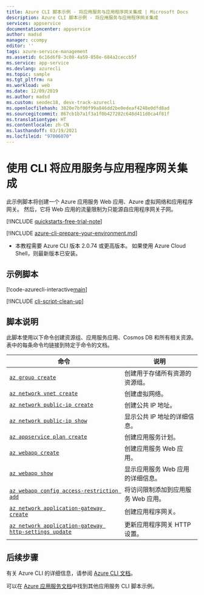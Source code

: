 ```yaml
---
title: Azure CLI 脚本示例 - 将应用服务与应用程序网关集成 | Microsoft Docs
description: Azure CLI 脚本示例 - 将应用服务与应用程序网关集成
services: appservice
documentationcenter: appservice
author: madsd
manager: ccompy
editor: ''
tags: azure-service-management
ms.assetid: 6c16d6f8-3c08-4a59-858e-684a2ceccb5f
ms.service: app-service
ms.devlang: azurecli
ms.topic: sample
ms.tgt_pltfrm: na
ms.workload: web
ms.date: 12/09/2019
ms.author: madsd
ms.custom: seodec18, devx-track-azurecli
ms.openlocfilehash: 3820e7bf00f99a846dd2be0edeaf4248e0dfd8ad
ms.sourcegitcommit: 867cb1b7a1f3a1f0b427282c648d411d0ca4f81f
ms.translationtype: HT
ms.contentlocale: zh-CN
ms.lasthandoff: 03/19/2021
ms.locfileid: "97006070"
---
```

# <a name="integrate-app-service-with-application-gateway-using-cli"></a>使用 CLI 将应用服务与应用程序网关集成

此示例脚本将创建一个 Azure 应用服务 Web 应用、Azure 虚拟网络和应用程序网关。 然后，它将 Web 应用的流量限制为只能源自应用程序网关子网。

[!INCLUDE [quickstarts-free-trial-note](../../../includes/quickstarts-free-trial-note.md)]

[!INCLUDE [azure-cli-prepare-your-environment.md](../../../includes/azure-cli-prepare-your-environment.md)]

 - 本教程需要 Azure CLI 版本 2.0.74 或更高版本。 如果使用 Azure Cloud Shell，则最新版本已安装。

## <a name="sample-script"></a>示例脚本

[!code-azurecli-interactive[main](../../../cli_scripts/app-service/integrate-with-app-gateway/integrate-with-app-gateway.sh "Integrate with Application Gateway")]

[!INCLUDE [cli-script-clean-up](../../../includes/cli-script-clean-up.md)]

## <a name="script-explanation"></a>脚本说明

此脚本使用以下命令创建资源组、应用服务应用、Cosmos DB 和所有相关资源。 表中的每条命令均链接到特定于命令的文档。

| 命令 | 说明 |
|---|---|
| [`az group create`](/cli/azure/group#az-group-create) | 创建用于存储所有资源的资源组。 |
| [`az network vnet create`](/cli/azure/network/vnet#az-network-vnet-create) | 创建虚拟网络。 |
| [`az network public-ip create`](/cli/azure/network/public-ip#az-network-public-ip-create) | 创建公共 IP 地址。 |
| [`az network public-ip show`](/cli/azure/network/public-ip#az-network-public-ip-show) | 显示公共 IP 地址的详细信息。 |
| [`az appservice plan create`](/cli/azure/appservice/plan#az-appservice-plan-create) | 创建应用服务计划。 |
| [`az webapp create`](/cli/azure/webapp#az-webapp-create) | 创建应用服务 Web 应用。 |
| [`az webapp show`](/cli/azure/webapp#az-webapp-show) | 显示应用服务 Web 应用的详细信息。 |
| [`az webapp config access-restriction add`](/cli/azure/webapp/config/access-restriction#az-webapp-config-access-restriction-add) | 将访问限制添加到应用服务 Web 应用。 |
| [`az network application-gateway create`](/cli/azure/network/application-gateway#az-network-application-gateway-create) | 创建应用程序网关。 |
| [`az network application-gateway http-settings update`](/cli/azure/network/application-gateway/http-settings#az-network-application-gateway-http-settings-update) | 更新应用程序网关 HTTP 设置。 |

## <a name="next-steps"></a>后续步骤

有关 Azure CLI 的详细信息，请参阅 [Azure CLI 文档](/cli/azure)。

可以在 [Azure 应用服务文档](../samples-cli.md)中找到其他应用服务 CLI 脚本示例。
